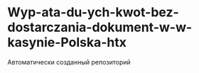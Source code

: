 # Wyp-ata-du-ych-kwot-bez-dostarczania-dokument-w-w-kasynie-Polska-htx
Автоматически созданный репозиторий
